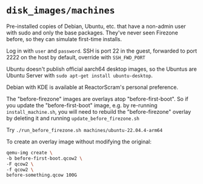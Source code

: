 # `disk_images/machines`

Pre-installed copies of Debian, Ubuntu, etc. that have a non-admin user
with sudo and only the base packages. They've never seen Firezone before,
so they can simulate first-time installs.

Log in with `user` and `password`. SSH is port 22 in the guest, forwarded to port 2222 on the host by default, override with `SSH_FWD_PORT`

Ubuntu doesn't publish official aarch64 desktop images, so the Ubuntus are
Ubuntu Server with `sudo apt-get install ubuntu-desktop`.

Debian with KDE is available at ReactorScram's personal preference.

The "before-firezone" images are overlays atop "before-first-boot".
So if you update the "before-first-boot" image, e.g. by re-running `install_machine.sh`, you will need to rebuild the "before-firezone" overlay by deleting it and running `update_before_firezone.sh`

Try `./run_before_firezone.sh machines/ubuntu-22.04.4-arm64`

To create an overlay image without modifying the original:

```bash
qemu-img create \
-b before-first-boot.qcow2 \
-F qcow2 \
-f qcow2 \
before-something.qcow 100G
```
